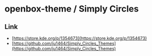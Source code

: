 

# openbox-theme / Simply Circles


## Link

* [https://store.kde.org/p/1354673](https://store.kde.org/p/1354673)
* [https://github.com/ju1464/Simply_Circles_Themes](https://github.com/ju1464/Simply_Circles_Themes)
